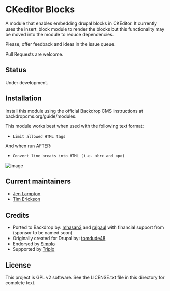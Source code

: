 # CKeditor Blocks

A module that enables embedding drupal blocks in CKEditor. It currently uses the 
insert_block module to render the blocks but this functionality may be moved 
into the module to reduce dependencies.

Please, offer feedback and ideas in the issue queue.

Pull Requests are welcome.

## Status

Under development.

## Installation

Install this module using the official Backdrop CMS instructions at 
backdropcms.org/guide/modules.

This module works best when used with the following text format:
* `Limit allowed HTML tags`

And when run AFTER:
* `Convert line breaks into HTML (i.e. <br> and <p>)`

![image](https://user-images.githubusercontent.com/3144571/160269381-28302f4e-3bfb-4e23-8734-b7be1999a105.png)

## Current maintainers

- [Jen Lampton](https://github.com/jenlampton)
- [Tim Erickson](https://github.com/stpaultim)

## Credits

- Ported to Backdrop by: [mhasan3](https://github.com/mhasan3) and [rajpaul](https://github.com/rajpaul) with financial support from (sponsor to be named soon)
- Originally created for Drupal by: [tomdude48](https://www.drupal.org/u/tomdude48)
- Endorsed by [Simplo](https://www.simplo.site)
- Supported by [Triplo](https://www.triplo.co)

## License

This project is GPL v2 software. See the LICENSE.txt file in this directory for complete text.
